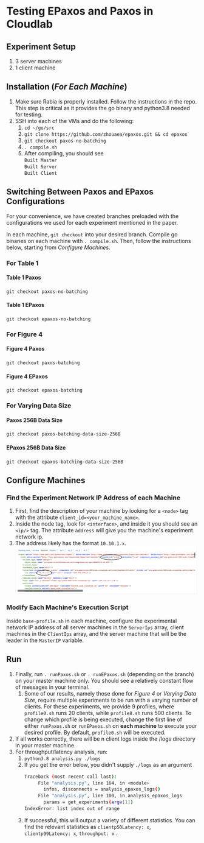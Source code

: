 # Testing EPaxos and Paxos in Cloudlab
## Experiment Setup
1. 3 server machines
2. 1 client machine

## Installation (***For Each Machine***)
1. Make sure Rabia is properly installed. Follow the instructions in the repo. This step is critical as it provides the go binary and python3.8 needed for testing.
2. SSH into each of the VMs and do the following: 
    1. `cd ~/go/src`
    2. ```git clone https://github.com/zhouaea/epaxos.git && cd epaxos```
    3. `git checkout paxos-no-batching`
    4. ```. compile.sh```
    5. After compiling, you should see
       </br>
       ```Built Master```
       </br>
       ```Built Server```
       </br>
       ```Built Client```

## Switching Between Paxos and EPaxos Configurations 
For your convenience, we have created branches preloaded with the configurations we used for each experiment mentioned in the paper. 

In each machine, `git checkout` into your desired branch. Compile go binaries on each machine with `. compile.sh`. Then, follow the instructions below, starting from *Configure Machines*.
### For Table 1
#### Table 1 Paxos
`git checkout paxos-no-batching`  
#### Table 1 EPaxos
`git checkout epaxos-no-batching` 
### For Figure 4
#### Figure 4 Paxos
`git checkout paxos-batching`  
#### Figure 4 EPaxos
`git checkout epaxos-batching`
### For Varying Data Size
#### Paxos 256B Data Size
`git checkout paxos-batching-data-size-256B`
#### EPaxos 256B Data Size
`git checkout epaxos-batching-data-size-256B`

## Configure Machines

### Find the Experiment Network IP Address of each Machine
1. First, find the description of your machine by looking for a `<node>` tag with the attribute `client_id=<your_machine_name>`.
2. Inside the node tag, look for `<interface>`, and inside it you should see an `<ip/>` tag. The attribute `address` will give you the machine's experiment network ip.
3. The address likely has the format `10.10.1.x`.
![Identifying Master Server IP Screenshot](./README-images/Identifying%20Master%20Server%20IP.png)

### Modify Each Machine's Execution Script
Inside `base-profile.sh` in each machine, configure the experimental network IP address of all server machines in the `ServerIps` array, client machines in the `ClientIps` array, and the server machine that will be the leader in the `MasterIP` variable.

## Run
1. Finally, run `. runPaxos.sh` or `. runEPaxos.sh` (depending on the branch) on your master machine only. You should see a relatively constant flow of messages in your terminal.
   1. Some of our results, namely those done for *Figure 4* or *Varying Data Size*, require multiple experiments to be run with a varying number of clients. For these experiments, we provide 9 profiles, where `profile0.sh` runs 20 clients, while `profile8.sh` runs 500 clients. To change which profile is being executed, change the first line of either `runPaxos.sh` or `runEPaxos.sh` on **each machine** to execute your desired profile. By default, `profile0.sh` will be executed. 
2. If all works correctly, there will be n client logs inside the /logs directory in your master machine.
3. For throughput/latency analysis, run:
    1. ```python3.8 analysis.py ./logs```
    2. If you get the error below, you didn't supply `./logs` as an argument
       ```bash
       Traceback (most recent call last):
            File "analysis.py", line 164, in <module>
              infos, disconnects = analysis_epaxos_logs()
            File "analysis.py", line 100, in analysis_epaxos_logs
              params = get_experiments(argv[1])
       IndexError: list index out of range
       ```
    3. If successful, this will output a variety of different statistics. You can find the relevant statistics as `clientp50Latency: x`, `clientp99Latency: x`, `throughput: x`
.    
